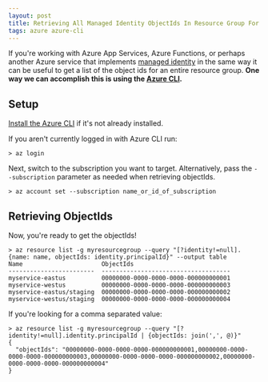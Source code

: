 ```yaml
---
layout: post
title: Retrieving All Managed Identity ObjectIds In Resource Group For Azure App Services And Azure Functions Using Azure CLI
tags: azure azure-cli
---
```


If you're working with Azure App Services, Azure Functions, or perhaps another Azure service that implements [managed identity](https://learn.microsoft.com/en-us/azure/active-directory/managed-identities-azure-resources/) in the same way it can be useful to get a list of the object ids for an entire resource group. **One way we can accomplish this is using the [Azure CLI](https://learn.microsoft.com/en-us/cli/azure/).**

## Setup

[Install the Azure CLI](https://learn.microsoft.com/en-us/cli/azure/install-azure-cli) if it's not already installed.

If you aren't currently logged in with Azure CLI run:

```
> az login
```

Next, switch to the subscription you want to target. Alternatively, pass the `--subscription` parameter as needed when retrieving objectIds.

```
> az account set --subscription name_or_id_of_subscription
```

## Retrieving ObjectIds

Now, you're ready to get the objectIds!

```
> az resource list -g myresourcegroup --query "[?identity!=null].{name: name, objectIds: identity.principalId}" --output table
Name                      ObjectIds
------------------------  ------------------------------------
myservice-eastus          00000000-0000-0000-0000-000000000001
myservice-westus          00000000-0000-0000-0000-000000000003
myservice-eastus/staging  00000000-0000-0000-0000-000000000002
myservice-westus/staging  00000000-0000-0000-0000-000000000004
```

If you're looking for a comma separated value:

```
> az resource list -g myresourcegroup --query "[?identity!=null].identity.principalId | {objectIds: join(',', @)}"
{
  "objectIds": "00000000-0000-0000-0000-000000000001,00000000-0000-0000-0000-000000000003,00000000-0000-0000-0000-000000000002,00000000-0000-0000-0000-000000000004"
}
```
